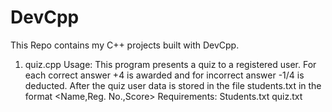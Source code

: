   # DevCpp
This Repo contains my C++ projects built with DevCpp.
1) quiz.cpp
Usage:
 This program presents a quiz to a registered user. For each correct answer +4 is awarded and for incorrect answer -1/4
is deducted. After the quiz user data is stored in the file students.txt in the format <Name,Reg. No.,Score>
Requirements:
 Students.txt
 quiz.txt
